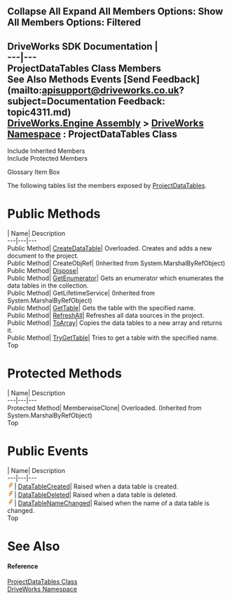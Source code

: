 Collapse All Expand All Members Options: Show All  Members Options: Filtered   
---  
DriveWorks SDK Documentation  |   
---|---  
ProjectDataTables Class Members   
See Also Methods Events [Send Feedback](mailto:apisupport@driveworks.co.uk?subject=Documentation Feedback: topic4311.md)  
[DriveWorks.Engine Assembly](topic2156.md) > [DriveWorks Namespace](topic2159.md) : ProjectDataTables Class  
---  
  
Include Inherited Members    
Include Protected Members  


Glossary Item Box

The following tables list the members exposed by [ProjectDataTables](topic4311.md).

# Public Methods

| Name| Description  
---|---|---  
Public Method| [CreateDataTable](topic4317.md)| Overloaded. Creates and adds a new document to the project.   
Public Method| CreateObjRef|  (Inherited from System.MarshalByRefObject)  
Public Method| [Dispose](topic4320.md)|   
Public Method| [GetEnumerator](topic4321.md)| Gets an enumerator which enumerates the data tables in the collection.   
Public Method| GetLifetimeService|  (Inherited from System.MarshalByRefObject)  
Public Method| [GetTable](topic4322.md)| Gets the table with the specified name.   
Public Method| [RefreshAll](topic4324.md)| Refreshes all data sources in the project.   
Public Method| [ToArray](topic4325.md)| Copies the data tables to a new array and returns it.   
Public Method| [TryGetTable](topic4326.md)| Tries to get a table with the specified name.   
Top

# Protected Methods

| Name| Description  
---|---|---  
Protected Method| MemberwiseClone| Overloaded. (Inherited from System.MarshalByRefObject)  
Top

# Public Events

| Name| Description  
---|---|---  
![Public Event](dotnetimages/publicEvent.gif)| [DataTableCreated](topic4327.md)| Raised when a data table is created.   
![Public Event](dotnetimages/publicEvent.gif)| [DataTableDeleted](topic4328.md)| Raised when a data table is deleted.   
![Public Event](dotnetimages/publicEvent.gif)| [DataTableNameChanged](topic4329.md)| Raised when the name of a data table is changed.   
Top

# See Also

#### Reference

[ProjectDataTables Class](topic4311.md)   
[DriveWorks Namespace](topic2159.md)


